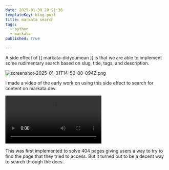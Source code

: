 ```yaml
---
date: 2025-01-30 20:21:36
templateKey: blog-post
title: markata search
tags:
  - python
  - markata
published: True

---
```



A side effect of [[ markata-didyoumean ]] is that we are able to implement some
rudimentary search based on slug, title, tags, and description.

![screenshot-2025-01-31T14-50-00-094Z.png](/api/file/50cfa8dc-9d46-4f02-877b-688fa5510a83.png)

I made a video of the early work on using this side effect to search for content on markata.dev.

![Replay markata-search-1.mp4](https://dropper.wayl.one/api/file/fd677374-5ef1-41c7-8845-6de0e10f224b.mp4)

This was first implemented to solve 404 pages giving users a way to try to find
the page that they tried to access.  But it turned out to be a decent way to
search through the docs.
